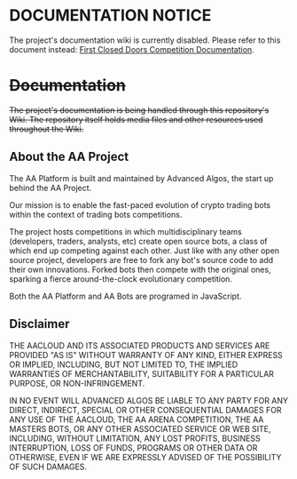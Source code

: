 # DOCUMENTATION NOTICE

The project's documentation wiki is currently disabled. Please refer to this document instead: [First Closed Doors Competition Documentation](https://github.com/AAArena/First-Closed-Doors-Competition/blob/master/README.md).

# ~~Documentation~~

~~The project's documentation is being handled through this repository's Wiki. The repository itself holds media files and other resources used throughout the Wiki.~~

<!--- ## Get Involved

If you are interested in coding your own crypto trading bots and eventually participate in our competitions, this is how you can get started:

* [Introduction](https://github.com/AdvancedAlgos/Documentation/wiki)
* [Getting Started Guide](https://github.com/AdvancedAlgos/Documentation/wiki/Overview)
* [Best Practices](https://github.com/AdvancedAlgos/Documentation/wiki/Bot's-README-Files)--->

## About the AA Project

The AA Platform is built and maintained by Advanced Algos, the start up behind the AA Project.

Our mission is to enable the fast-paced evolution of crypto trading bots within the context of trading bots competitions.

The project hosts competitions in which multidisciplinary teams (developers, traders, analysts, etc) create open source bots, a class of which end up competing against each other. Just like with any other open source project, developers are free to fork any bot's source code to add their own innovations. Forked bots then compete with the original ones, sparking a fierce around-the-clock evolutionary competition.

Both the AA Platform and AA Bots are programed in JavaScript.

## Disclaimer

THE AACLOUD AND ITS ASSOCIATED PRODUCTS AND SERVICES ARE PROVIDED "AS IS" WITHOUT WARRANTY OF ANY KIND, EITHER EXPRESS OR IMPLIED, INCLUDING, BUT NOT LIMITED TO, THE IMPLIED WARRANTIES OF MERCHANTABILITY, SUITABILITY FOR A PARTICULAR PURPOSE, OR NON-INFRINGEMENT.

IN NO EVENT WILL ADVANCED ALGOS BE LIABLE TO ANY PARTY FOR ANY DIRECT, INDIRECT, SPECIAL OR OTHER CONSEQUENTIAL DAMAGES FOR ANY USE OF THE AACLOUD, THE AA ARENA COMPETITION, THE AA MASTERS BOTS, OR ANY OTHER ASSOCIATED SERVICE OR WEB SITE, INCLUDING, WITHOUT LIMITATION, ANY LOST PROFITS, BUSINESS INTERRUPTION, LOSS OF FUNDS, PROGRAMS OR OTHER DATA OR OTHERWISE, EVEN IF WE ARE EXPRESSLY ADVISED OF THE POSSIBILITY OF SUCH DAMAGES.



